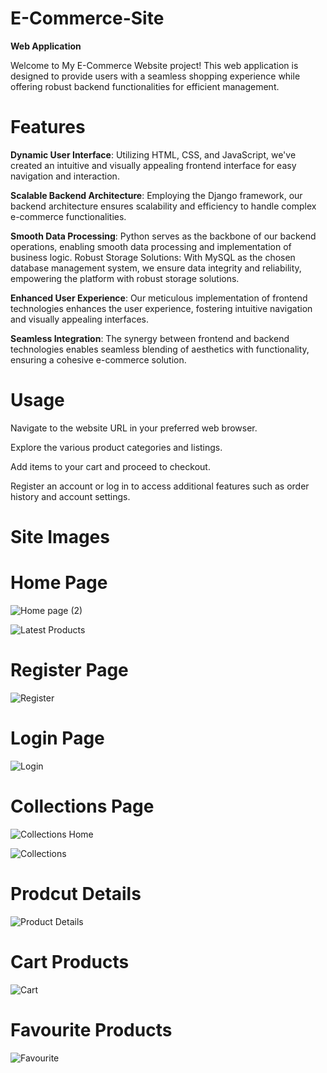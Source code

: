 # E-Commerce-Site
**Web Application** 

Welcome to My E-Commerce Website project! This web application is designed to provide users with a seamless shopping experience while offering robust backend functionalities for efficient management.

# Features
**Dynamic User Interface**: Utilizing HTML, CSS, and JavaScript, we've created an intuitive and visually appealing frontend interface for easy navigation and interaction.

**Scalable Backend Architecture**: Employing the Django framework, our backend architecture ensures scalability and efficiency to handle complex e-commerce functionalities.

**Smooth Data Processing**: Python serves as the backbone of our backend operations, enabling smooth data processing and implementation of business logic.
Robust Storage Solutions: With MySQL as the chosen database management system, we ensure data integrity and reliability, empowering the platform with robust storage solutions.

**Enhanced User Experience**: Our meticulous implementation of frontend technologies enhances the user experience, fostering intuitive navigation and visually appealing interfaces.

**Seamless Integration**: The synergy between frontend and backend technologies enables seamless blending of aesthetics with functionality, ensuring a cohesive e-commerce solution.

# Usage
Navigate to the website URL in your preferred web browser.

Explore the various product categories and listings.

Add items to your cart and proceed to checkout.

Register an account or log in to access additional features such as order history and account settings.
# Site Images

# Home Page

![Home page (2)](https://github.com/projectAI21/E-Commerce-Site/assets/113980840/1e584b14-0f85-4dbb-8803-860ba101bbdd)



![Latest Products](https://github.com/projectAI21/E-Commerce-Site/assets/113980840/f801246e-8940-4e72-9667-85068e9523e9)

# Register Page

![Register](https://github.com/projectAI21/E-Commerce-Site/assets/113980840/ef4e3bfa-771e-4ff3-82ac-7b7fe18c5beb)

# Login Page

![Login](https://github.com/projectAI21/E-Commerce-Site/assets/113980840/4a69bf6a-0a12-4074-b76d-6c3da39663a2)

# Collections Page

![Collections Home](https://github.com/projectAI21/E-Commerce-Site/assets/113980840/4249fcee-2587-4190-a57f-f9f97b5e6b41)

![Collections](https://github.com/projectAI21/E-Commerce-Site/assets/113980840/fcab17cd-347b-4c68-baa6-a54ac12e3c2a)

# Prodcut Details

![Product Details](https://github.com/projectAI21/E-Commerce-Site/assets/113980840/12e3ab0d-d1f3-4ec5-8830-1ceeefcdf038)

# Cart Products 

![Cart](https://github.com/projectAI21/E-Commerce-Site/assets/113980840/ad03db7c-1c96-4bb5-93ce-d7e4e90a7a23)

# Favourite Products

![Favourite](https://github.com/projectAI21/E-Commerce-Site/assets/113980840/a55e402d-53fb-4487-a3eb-b9b2579079d0)


